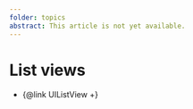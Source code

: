 ```yaml
---
folder: topics
abstract: This article is not yet available.
---
```


# List views

- {@link UIListView +}

